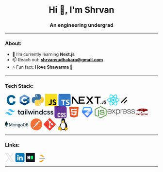 <h1 align="center">Hi 👋, I'm Shrvan</h1>
<h3 align="center">An engineering undergrad </h3>
<hr />

<h3 align="left">About:</h3>

- 🌱 I’m currently learning **Next.js**
- 📫 Reach out: **shrvansudhakara@gmail.com**
- ⚡ Fun fact: **I love Shawarma 🌯**
<hr />

<h3 align="left">Tech Stack:</h3>
<p align="left">
    <a
        href="https://en.wikipedia.org/wiki/C_(programming_language)"
        target="_blank"
        rel="noopener noreferrer"
        ><img
            src="assets/c-icon.svg"
            alt="git"
            width="40"
            height="40"
            align="center"
    /></a>
    <a
        href="https://en.wikipedia.org/wiki/C%2B%2B"
        target="_blank"
        rel="noopener noreferrer"
        ><img
            src="assets/cpp-icon.svg"
            alt="c++"
            width="40"
            height="40"
            align="center"
    /></a>
    <a href="https://www.python.org" target="_blank" rel="noopener noreferrer"
        ><img
            src="assets/python-icon.svg"
            alt="python"
            width="40"
            height="40"
            align="center"
    /></a>
    <a
        href="https://developer.mozilla.org/en-US/docs/Web/JavaScript"
        target="_blank"
        rel="noopener noreferrer"
        ><img
            src="assets/javascript-icon.svg"
            alt="javascript"
            width="40"
            height="40"
            align="center"
    /></a>
    <a
        href="https://www.typescriptlang.org"
        target="_blank"
        rel="noopener noreferrer"
        ><img
            src="assets/typescript-icon.svg"
            alt="typescript"
            width="40"
            height="40"
            align="center"
    /></a>
    <a href="https://nextjs.org" target="_blank" rel="noopener noreferrer"
        ><picture>
            <source
                srcset="assets/nextjs-icon-dark.svg"
                media="(prefers-color-scheme: dark)" />
            <source
                srcset="assets/nextjs-icon-light.svg"
                media="(prefers-color-scheme: light)" />
            <img
                src="assets/nextjs-icon-light.svg"
                alt="next.js"
                height="23"
                align="center" /></picture
    ></a>
    <a href="https://react.dev" target="_blank" rel="noopener noreferrer"
        ><img
            src="assets/react-icon.svg"
            alt="react"
            width="40"
            height="40"
            align="center"
    /></a>
    <a href="https://ui.shadcn.com/" target="_blank" rel="noopener noreferrer"
        ><picture>
            <source
                srcset="assets/shadcn-icon-dark.svg"
                media="(prefers-color-scheme: dark)" />
            <source
                srcset="assets/shadcn-icon-light.svg"
                media="(prefers-color-scheme: light)" />
            <img
                src="assets/shadcn-icon-light.svg"
                alt="shadcn"
                height="23"
                align="center" /></picture
    ></a>
    <a href="https://tailwindcss.com" target="_blank" rel="noopener noreferrer"
        ><picture>
            <source
                srcset="assets/tailwindcss-icon-dark.svg"
                media="(prefers-color-scheme: dark)" />
            <source
                srcset="assets/tailwindcss-icon-light.svg"
                media="(prefers-color-scheme: light)" />
            <img
                src="assets/tailwindcss-icon-light.svg"
                alt="next.js"
                height="20"
                align="center" /></picture
    ></a>
    <a
        href="https://developer.mozilla.org/en-US/docs/Web/CSS"
        target="_blank"
        rel="noopener noreferrer"
        ><img
            src="assets/css-icon.svg"
            alt="css"
            width="40"
            height="40"
            align="center"
    /></a>
    <a
        href="https://developer.mozilla.org/en-US/docs/Web/HTML"
        target="_blank"
        rel="noopener noreferrer"
        ><img
            src="assets/html-icon.svg"
            alt="html"
            width="40"
            height="40"
            align="center"
    /></a>
    <a href="https://zod.dev" target="_blank" rel="noopener noreferrer"
        ><img
            src="assets/zod-icon.svg"
            alt="zod"
            width="40"
            height="40"
            align="center"
    /></a>
    <a href="https://nodejs.org/en" target="_blank" rel="noopener noreferrer"
        ><img
            src="assets/node-icon.svg"
            alt="node.js"
            width="40"
            height="40"
            align="center"
    /></a>
    <a href="https://expressjs.com" target="_blank" rel="noopener noreferrer"
        ><picture>
            <source
                srcset="assets/express-icon-dark.svg"
                media="(prefers-color-scheme: dark)" />
            <source
                srcset="assets/express-icon-light.svg"
                media="(prefers-color-scheme: light)" />
            <img
                src="assets/express-icon-light.svg"
                alt="express.js"
                height="20"
                align="center" /></picture
    ></a>
    <a href="https://mongoosejs.com/" target="_blank" rel="noopener noreferrer"
        ><img
            src="assets/mongoose-icon.svg"
            alt="mongoose"
            width="40"
            height="40"
            align="center"
    /></a>
    <a href="https://www.mongodb.com/" target="_blank" rel="noopener noreferrer"
        ><picture>
            <source
                srcset="assets/mongodb-icon-dark.svg"
                media="(prefers-color-scheme: dark)" />
            <source
                srcset="assets/mongodb-icon-light.svg"
                media="(prefers-color-scheme: light)" />
            <img
                src="assets/mongodb-icon-light.svg"
                alt="mongodb"
                height="20"
                align="center" /></picture
    ></a>
    <a href="https://www.postman.com/" target="_blank" rel="noopener noreferrer"
        ><img
            src="assets/postman-icon.svg"
            alt="postman"
            width="40"
            height="40"
            align="center"
    /></a>
    <a href="https://git-scm.com" target="_blank" rel="noopener noreferrer"
        ><img
            src="assets/git-icon.svg"
            alt="git"
            width="40"
            height="40"
            align="center"
    /></a>
    <a
        href="https://www.kernel.org/category/about.html"
        target="_blank"
        rel="noopener noreferrer"
        ><img
            src="assets/linux-icon.svg"
            alt="linux"
            width="40"
            height="40"
            align="center"
    /></a>
</p>

<hr />

<h3 align="left">Links:</h3>
<p align="left">
    <a
        href="https://x.com/shrvansudhakara"
        target="_blank"
        rel="noopener noreferrer"
        ><picture>
            <source
                srcset="assets/x-icon-dark.svg"
                media="(prefers-color-scheme: dark)" />
            <source
                srcset="assets/x-icon-light.svg"
                media="(prefers-color-scheme: light)" />
            <img
                src="assets/x-icon-dark.svg"
                alt="x.com/shrvansudhakara"
                height="30"
                width="30"
                align="center" /></picture
    ></a>
    <a
        href="https://linkedin.com/in/shrvansudhakara"
        target="_blank"
        rel="noopener noreferrer"
        ><picture>
            <source
                srcset="assets/linkedin-icon-dark.svg"
                media="(prefers-color-scheme: dark)" />
            <source
                srcset="assets/linkedin-icon-light.svg"
                media="(prefers-color-scheme: light)" />
            <img
                src="assets/linkedin-icon-light.svg"
                alt="linkedin.com/in/shrvansudhakara"
                height="30"
                width="30"
                align="center" /></picture
    ></a>
    <a
        href="https://www.hackerrank.com/shrvansudhakara"
        target="_blank"
        rel="noopener noreferrer"
        ><img
            align="center"
            src="assets/hackerrank-icon.svg"
            alt="hackerrank.com/shrvansudhakara"
            height="30"
            width="30"
    /></a>
    <a
        href="https://www.leetcode.com/shrvansudhakara"
        target="_blank"
        rel="noopener noreferrer"
        ><picture>
            <source
                srcset="assets/leetcode-icon-dark.svg"
                media="(prefers-color-scheme: dark)" />
            <source
                srcset="assets/leetcode-icon-light.svg"
                media="(prefers-color-scheme: light)" />
            <img
                src="assets/leetcode-icon-dark.svg"
                alt="leetcode.com/shrvansudhakara"
                height="30"
                width="30"
                align="center" /></picture
    ></a>
</p>
<hr />
